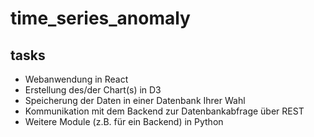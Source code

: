 # time_series_anomaly

## tasks

- Webanwendung in React
- Erstellung des/der Chart(s) in D3
- Speicherung der Daten in einer Datenbank Ihrer Wahl
- Kommunikation mit dem Backend zur Datenbankabfrage über REST
- Weitere Module (z.B. für ein Backend) in Python
